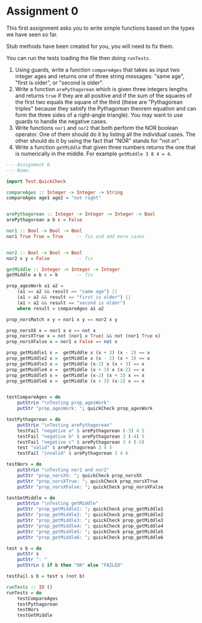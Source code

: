# Assignment 0

This first assignment asks you to write simple functions based on the types we have seen so far.

Stub methods have been created for you, you will need to fix them.

You can run the tests loading the file then doing `runTests`.

1. Using guards, write a function `compareAges` that takes as input two integer ages and returns one of three string messages: "same age", "first is older", or "second is older".
2. Write a function `arePythagorean` which is given three integers lengths and returns `true` if they are all positive and if the sum of the squares of the first two equals the square of the third (these are "Pythagorean triples" because they satisfy the Pythagorean theorem equation and can form the three sides of a right-angle triangle). You may want to use guards to handle the negative cases.
3. Write functions `nor1` and `nor2` that both perform the NOR boolean operator. One of them should do it by listing all the individual cases. The other should do it by using the fact that "NOR" stands for "not or".
4. Write a function `getMiddle` that given three numbers returns the one that is numerically in the middle. For example `getMiddle 3 8 4 = 4`.

```haskell
--- Assignment 0
--- Name:

import Test.QuickCheck

compareAges :: Integer -> Integer -> String
compareAges age1 age2 = "not right"


arePythagorean :: Integer -> Integer -> Integer -> Bool
arePythagorean a b c = False

nor1 :: Bool -> Bool -> Bool
nor1 True True = True     -- fix and add more cases


nor2 :: Bool -> Bool -> Bool
nor2 x y = False          -- fix

getMiddle :: Integer -> Integer -> Integer
getMiddle a b c = b       -- fix

prop_agesWork a1 a2 =
    (a1 == a2 && result == "same age") ||
    (a1 > a2 && result == "first is older") ||
    (a1 < a2 && result == "second is older")
    where result = compareAges a1 a2

prop_norsMatch x y = nor1 x y == nor2 x y

prop_norsXX x = nor1 x x == not x
prop_norsXTrue x = not (nor1 x True) && not (nor1 True x)
prop_norsXFalse x = nor1 x False == not x

prop_getMiddle1 x =  getMiddle x (x + 3) (x - 2) == x
prop_getMiddle2 x =  getMiddle x (x - 2) (x + 3) == x
prop_getMiddle3 x =  getMiddle (x-2) x (x + 3) == x
prop_getMiddle4 x =  getMiddle (x + 3) x (x-2) == x
prop_getMiddle5 x =  getMiddle (x-2) (x + 3) x == x
prop_getMiddle6 x =  getMiddle (x + 3) (x-2) x == x


testCompareAges = do
    putStrLn "\nTesting prop_agesWork"
    putStr "prop_agesWork: "; quickCheck prop_agesWork

testPythagorean = do
    putStrLn "\nTesting arePythagorean"
    testFail "negative a" $ arePythagorean (-3) 4 5
    testFail "negative b" $ arePythagorean 3 (-4) 5
    testFail "negative c" $ arePythagorean 3 4 (-5)
    test "valid" $ arePythagorean 3 4 5
    testFail "invalid" $ arePythagorean 3 4 6

testNors = do
    putStrLn "\nTesting nor1 and nor2"
    putStr "prop_norsXX: "; quickCheck prop_norsXX
    putStr "prop_norsXTrue: "; quickCheck prop_norsXTrue
    putStr "prop_norsXFalse: "; quickCheck prop_norsXFalse

testGetMiddle = do
    putStrLn "\nTesting getMiddle"
    putStr "prop_getMiddle1: "; quickCheck prop_getMiddle1
    putStr "prop_getMiddle2: "; quickCheck prop_getMiddle2
    putStr "prop_getMiddle3: "; quickCheck prop_getMiddle3
    putStr "prop_getMiddle4: "; quickCheck prop_getMiddle4
    putStr "prop_getMiddle5: "; quickCheck prop_getMiddle5
    putStr "prop_getMiddle6: "; quickCheck prop_getMiddle6

test s b = do
    putStr s
    putStr ": "
    putStrLn $ if b then "OK" else "FAILED"

testFail s b = test s (not b)

runTests :: IO ()
runTests = do
    testCompareAges
    testPythagorean
    testNors
    testGetMiddle

```
